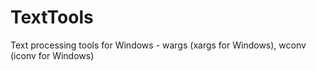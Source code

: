 # TextTools
Text processing tools for Windows - wargs (xargs for Windows), wconv (iconv for Windows)
